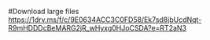 #Download large files
https://1drv.ms/f/c/9E0634ACC3C0FD58/Ek7sd8jbUcdNqt-R9mHDDDcBeMARG2jR_wHyxg0HJoCSDA?e=RT2aN3

